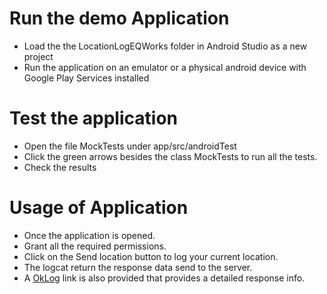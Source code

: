 # Run the demo Application

- Load the the LocationLogEQWorks folder in Android Studio as a new project
- Run the application on an emulator or a physical android device with Google Play Services installed

# Test the application

- Open the file MockTests under app/src/androidTest
- Click the green arrows besides the class MockTests to run all the tests.
- Check the results

# Usage of Application

- Once the application is opened.
- Grant all the required permissions.
- Click on the Send location button to log your current location.
- The logcat return the response data send to the server.
- A [OkLog](https://github.com/simonpercic/OkLog) link is also provided that provides a detailed response info.
